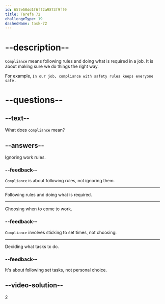 ```yaml
---
id: 657e50dd1f6ff2a9873f9ff0
title: Tarefa 72
challengeType: 19
dashedName: task-72
---
```


# --description--

`Compliance` means following rules and doing what is required in a job. It is about making sure we do things the right way.

For example, `In our job, compliance with safety rules keeps everyone safe.`


# --questions--

## --text--

What does `compliance` mean?

## --answers--

Ignoring work rules.

### --feedback--

`Compliance` is about following rules, not ignoring them.

---

Following rules and doing what is required.

---

Choosing when to come to work.

### --feedback--

`Compliance` involves sticking to set times, not choosing.

---

Deciding what tasks to do.

### --feedback--

It's about following set tasks, not personal choice.

## --video-solution--

2
